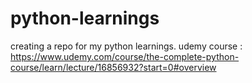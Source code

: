 # python-learnings
creating a repo for my python learnings.
udemy course : https://www.udemy.com/course/the-complete-python-course/learn/lecture/16856932?start=0#overview

